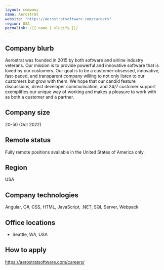 ```yaml
---
layout: company
name: Aerostrat
website: "https://aerostratsoftware.com/careers"
region: USA
permalink: /{{ name | slugify }}/
---
```


## Company blurb

Aerostrat was founded in 2015 by both software and airline industry veterans. Our mission is to provide powerful and innovative software that is loved by our customers. Our goal is to be a customer-obsessed, innovative, fast-paced, and transparent company willing to not only listen to our customers but grow with them. We hope that our candid feature discussions, direct developer communication, and 24/7 customer support exemplifies our unique way of working and makes a pleasure to work with as both a customer and a partner.

## Company size

20-50 (Oct 2022)

## Remote status

Fully remote positions available in the United States of America only.

## Region

USA

## Company technologies

Angular, C#, CSS, HTML, JavaScript, .NET, SQL Server, Webpack

## Office locations

- Seattle, WA, USA

## How to apply

https://aerostratsoftware.com/careers/